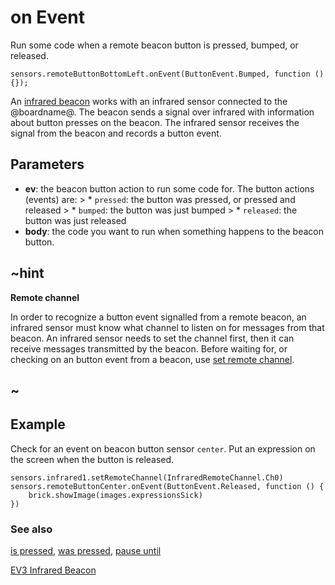 # on Event

Run some code when a remote beacon button is pressed, bumped, or released.

```sig
sensors.remoteButtonBottomLeft.onEvent(ButtonEvent.Bumped, function () {});
```

An [infrared beacon](https://education.lego.com/en-us/products/ev3-infrared-beacon/45508) works with an infrared sensor connected to the @boardname@. The beacon sends a signal over infrared with information about button presses on the beacon. The infrared sensor receives the signal from the beacon and records a button event.

## Parameters

* **ev**: the beacon button action to run some code for. The button actions (events) are: > * `pressed`: the button was pressed, or pressed and released > * `bumped`: the button was just bumped > * `released`: the button was just released
* **body**: the code you want to run when something happens to the beacon button.

## ~hint

**Remote channel**

In order to recognize a button event signalled from a remote beacon, an infrared sensor must know what channel to listen on for messages from that beacon. An infrared sensor needs to set the channel first, then it can receive messages transmitted by the beacon. Before waiting for, or checking on an button event from a beacon, use [set remote channel](/reference/sensors/beacon/set-remote-channel).

## ~

## Example

Check for an event on beacon button sensor `center`. Put an expression on the screen when the button is released.

```blocks
sensors.infrared1.setRemoteChannel(InfraredRemoteChannel.Ch0)
sensors.remoteButtonCenter.onEvent(ButtonEvent.Released, function () {
    brick.showImage(images.expressionsSick)
})
```

### See also

[is pressed](/reference/sensors/beacon/is-pressed), [was pressed](/reference/sensors/beacon/was-pressed), [pause until](/reference/sensors/beacon/pause-until)

[EV3 Infrared Beacon](https://education.lego.com/en-us/products/ev3-infrared-beacon/45508)